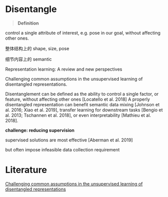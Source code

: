 # Disentangle

> **Definition**

control a single attribute of interest, e.g. pose in our goal, without affecting other ones.

整体结构上的 shape, size, pose

细节内容上的 semantic 

Representation learning: A review and new perspectives

Challenging common assumptions in the unsupervised learning of disentangled representations.



Disentanglement can be defined as the ability to control a single factor, or feature, without affecting other ones [Locatello et al. 2018] A properly disentangled representation can benefit semantic data mixing [Johnson et al. 2016; Xiao et al. 2019], transfer learning for downstream tasks [Bengio et al. 2013; Tschannen et al. 2018], or even interpretability [Mathieu et al. 2018].



**challenge: reducing supervision**



supervised solutions are most effective [Aberman et al. 2019]

but often impose infeasible data collection requirement



































# Literature

[Challenging common assumptions in the unsupervised learning of disentangled representations](https://arxiv.org/abs/1811.12359)